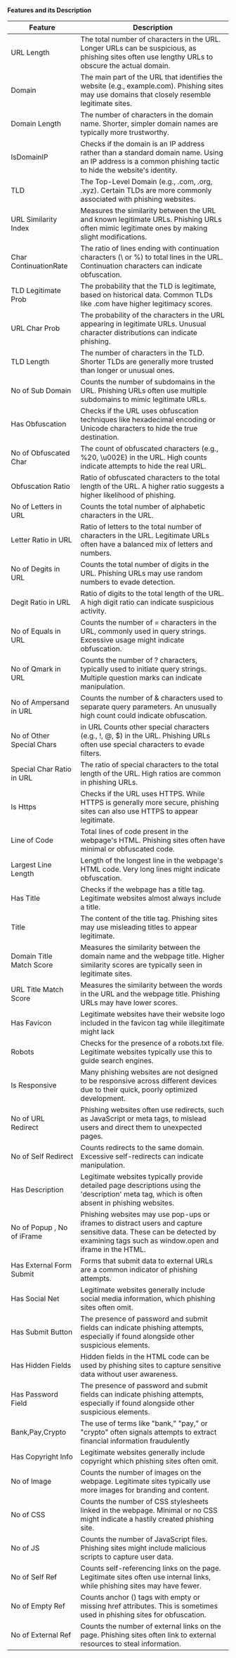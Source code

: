 **Features and its Description**

|Feature |Description|
|--------|-----------|
|URL Length|The total number of characters in the URL. Longer URLs can be suspicious, as phishing sites often use lengthy URLs to obscure the actual domain.|
|Domain|The main part of the URL that identifies the website (e.g., example.com). Phishing sites may use domains that closely resemble legitimate sites.|
|Domain Length|The number of characters in the domain name. Shorter, simpler domain names are typically more trustworthy.|
|IsDomainIP|Checks if the domain is an IP address rather than a standard domain name. Using an IP address is a common phishing tactic to hide the website's identity.
|TLD|	The Top-Level Domain (e.g., .com, .org, .xyz). Certain TLDs are more commonly associated with phishing websites.|
|URL Similarity Index |	Measures the similarity between the URL and known legitimate URLs. Phishing URLs often mimic legitimate ones by making slight modifications.|
|Char ContinuationRate |	The ratio of lines ending with continuation characters (\ or %) to total lines in the URL. Continuation characters can indicate obfuscation.|
|TLD Legitimate Prob|	The probability that the TLD is legitimate, based on historical data. Common TLDs like .com have higher legitimacy scores.|
|URL Char Prob|	The probability of the characters in the URL appearing in legitimate URLs. Unusual character distributions can indicate phishing.|
|TLD Length	|The number of characters in the TLD. Shorter TLDs are generally more trusted than longer or unusual ones.|
|No of Sub Domain	|Counts the number of subdomains in the URL. Phishing URLs often use multiple subdomains to mimic legitimate URLs.|
|Has Obfuscation|	Checks if the URL uses obfuscation techniques like hexadecimal encoding or Unicode characters to hide the true destination.|
|No of Obfuscated Char|	The count of obfuscated characters (e.g., %20, \u002E) in the URL. High counts indicate attempts to hide the real URL.|
|Obfuscation Ratio|	Ratio of obfuscated characters to the total length of the URL. A higher ratio suggests a higher likelihood of phishing.|
|No of Letters in URL|	Counts the total number of alphabetic characters in the URL.|
|Letter Ratio in URL	|Ratio of letters to the total number of characters in the URL. Legitimate URLs often have a balanced mix of letters and numbers.|
|No of Degits in URL|	Counts the total number of digits in the URL. Phishing URLs may use random numbers to evade detection.|
|Degit Ratio in URL|	Ratio of digits to the total length of the URL. A high digit ratio can indicate suspicious activity.|
|No of Equals in URL|	Counts the number of = characters in the URL, commonly used in query strings. Excessive usage might indicate obfuscation.|
|No of Qmark in URL|	Counts the number of ? characters, typically used to initiate query strings. Multiple question marks can indicate manipulation.|
|No of Ampersand in URL	|Counts the number of & characters used to separate query parameters. An unusually high count could indicate obfuscation.|
|No of Other Special Chars| in URL	Counts other special characters (e.g., !, @, $) in the URL. Phishing URLs often use special characters to evade filters.|
|Special Char Ratio in URL|	The ratio of special characters to the total length of the URL. High ratios are common in phishing URLs.|
|Is Https|	Checks if the URL uses HTTPS. While HTTPS is generally more secure, phishing sites can also use HTTPS to appear legitimate.|
|Line of Code|	Total lines of code present in the webpage's HTML. Phishing sites often have minimal or obfuscated code.|
|Largest Line Length|	Length of the longest line in the webpage's HTML code. Very long lines might indicate obfuscation.|
|Has Title|	Checks if the webpage has a title tag. Legitimate websites almost always include a title.|
|Title	|The content of the title tag. Phishing sites may use misleading titles to appear legitimate.|
|Domain Title Match Score|	Measures the similarity between the domain name and the webpage title. Higher similarity scores are typically seen in legitimate sites.|
|URL Title Match Score|	Measures the similarity between the words in the URL and the webpage title. Phishing URLs may have lower scores.|
|Has Favicon|	Legitimate websites have their website logo included in the favicon tag while illegitimate might lack|
|Robots|	Checks for the presence of a robots.txt file. Legitimate websites typically use this to guide search engines.|
|Is Responsive|	Many phishing websites are not designed to be responsive across different devices due to their quick, poorly optimized development.|
|No of URL Redirect|	Phishing websites often use redirects, such as JavaScript or meta tags, to mislead users and direct them to unexpected pages.|
|No of Self Redirect|	Counts redirects to the same domain. Excessive self-redirects can indicate manipulation.|
|Has Description|	Legitimate websites typically provide detailed page descriptions using the 'description' meta tag, which is often absent in phishing websites.|
|No of Popup , No of iFrame|	Phishing websites may use pop-ups or iframes to distract users and capture sensitive data. These can be detected by examining tags such as window.open and iframe in the HTML.|
|Has External Form Submit|	Forms that submit data to external URLs are a common indicator of phishing attempts.|
|Has Social Net|	Legitimate websites generally include social media information, which phishing sites often omit.|
|Has Submit Button|	The presence of password and submit fields can indicate phishing attempts, especially if found alongside other suspicious elements.|
|Has Hidden Fields|	Hidden fields in the HTML code can be used by phishing sites to capture sensitive data without user awareness.|
|Has Password Field	|The presence of password and submit fields can indicate phishing attempts, especially if found alongside other suspicious elements.|
|Bank,Pay,Crypto|	The use of terms like "bank," "pay," or "crypto" often signals attempts to extract financial information fraudulently|
|Has Copyright Info|	Legitimate websites generally include copyright which phishing sites often omit.|
|No of Image|	Counts the number of images on the webpage. Legitimate sites typically use more images for branding and content.|
|No of CSS|	Counts the number of CSS stylesheets linked in the webpage. Minimal or no CSS might indicate a hastily created phishing site.|
|No of JS|	Counts the number of JavaScript files. Phishing sites might include malicious scripts to capture user data.|
|No of Self Ref|Counts self-referencing links on the page. Legitimate sites often use internal links, while phishing sites may have fewer.|
|No of Empty Ref|	Counts anchor (<a>) tags with empty or missing href attributes. This is sometimes used in phishing sites for obfuscation.|
|No of External Ref	|Counts the number of external links on the page. Phishing sites often link to external resources to steal information.|














